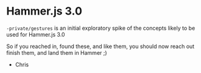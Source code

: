 Hammer.js 3.0
=============

`-private/gestures` is an initial exploratory spike of the concepts
likely to be used for Hammer.js 3.0

So if you reached in, found these, and like them, you should now reach out
finish them, and land them in Hammer ;)

- Chris


